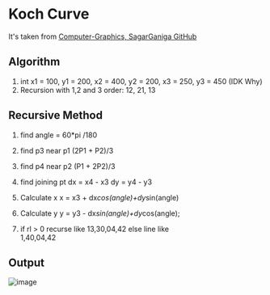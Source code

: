 # Koch Curve

It's taken from [Computer-Graphics, SagarGaniga GitHub](https://github.com/SagarGaniga/computer-graphics)
## Algorithm

1.	int x1 = 100, y1 = 200, x2 = 400, y2 = 200, x3 = 250, y3 = 450  (IDK Why)
2.	Recursion with 1,2 and 3
		order: 12, 21, 13

		
## Recursive Method
1. 	find angle = 60*pi /180

2.	find p3 near p1 
		(2P1 + P2)/3


3. 	find p4 near p2
		(P1 + 2P2)/3

4.	find joining pt
		dx = x4 - x3
		dy = y4 - y3
		
5. 	Calculate x
		x = x3 + dx*cos(angle)+dy*sin(angle)

6. 	Calculate y
		y = y3 - dx*sin(angle)+dy*cos(angle);

7. 	if rl > 0
		recurse like
			13,30,04,42
	else
		line like	
			1,40,04,42

## Output

![image](https://user-images.githubusercontent.com/46064269/235472440-dc40b9b6-848a-4892-8237-e4c3d12ff5d7.png)

